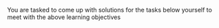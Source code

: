 You are tasked to come up with solutions for the tasks below yourself to meet with the above learning objectives
